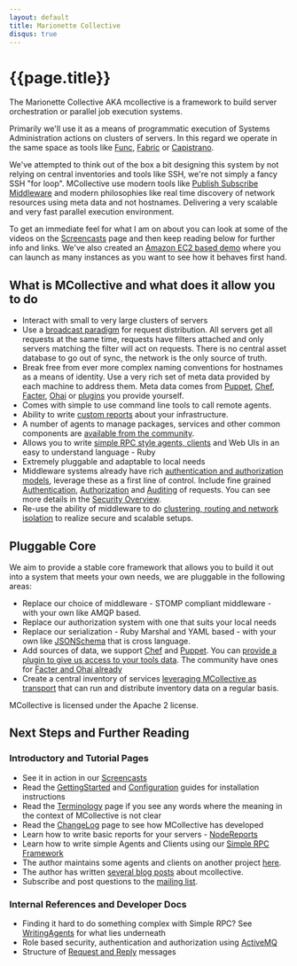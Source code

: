 ```yaml
---
layout: default
title: Marionette Collective
disqus: true
---
```

[Func]: https://fedorahosted.org/func/
[Fabric]: http://fabfile.org/
[Capistrano]: http://www.capify.org
[Publish Subscribe Middleware]: http://en.wikipedia.org/wiki/Publish/subscribe
[Screencasts]: /mcollective/screencasts.html
[Amazon EC2 based demo]: /mcollective/ec2demo.html
[broadcast paradigm]: /mcollective/reference/basic/messageflow.html
[UsingWithPuppet]: /mcollective/reference/integration/puppet.html
[UsingWithChef]: /mcollective/reference/integration/chef.html
[Facter]: http://code.google.com/p/mcollective-plugins/wiki/FactsRLFacter
[Ohai]: http://code.google.com/p/mcollective-plugins/wiki/FactsOpsCodeOhai
[WritingFactsPlugins]: /mcollective/reference/plugins/facts.html
[NodeReports]: /mcollective/reference/ui/nodereports.html
[PluginsSite]: http://code.google.com/p/mcollective-plugins/
[SimpleRPCIntroduction]: /mcollective/simplerpc/
[SecurityOverview]: /mcollective/security.html
[SecurityWithActiveMQ]: /mcollective/reference/integration/activemq_security.html
[SSLSecurityPlugin]: /mcollective/reference/plugins/security_ssl.html
[SimpleRPCAuthorization]: /mcollective/simplerpc/authorization.html
[SimpleRPCAuditing]: /mcollective/simplerpc/auditing.html
[ActiveMQClusters]: /mcollective/reference/integration/activemq_clusters.html
[JSONSchema]: http://json-schema.org/
[Registration]: /mcollective/reference/plugins/registration.html
[GettingStarted]: /mcollective/reference/basic/gettingstarted.html
[Configuration]: /mcollective/reference/basic/configuration.html
[Terminology]: /mcollective/terminology.html
[devco]: http://www.devco.net/archives/tag/mcollective
[mcollective-users]: http://groups.google.com/group/mcollective-users
[WritingAgents]: /mcollective/reference/basic/basic_agent_and_client.html
[ActiveMQ]: /mcollective/reference/integration/activemq_security.html
[MessageFormat]: /mcollective/reference/basic/messageformat.html
[ChangeLog]: /mcollective/changelog.html

# {{page.title}}
The Marionette Collective AKA mcollective is a framework to build server
orchestration or parallel job execution systems.

Primarily we'll use it as a means of programmatic execution of Systems Administration
actions on clusters of servers.  In this regard we operate in the same space as tools
like [Func], [Fabric] or [Capistrano].

We've attempted to think out of the box a bit designing this system by not relying on
central inventories and tools like SSH, we're not simply a fancy SSH "for loop".  MCollective use modern tools like
[Publish Subscribe Middleware] and modern philosophies like real time discovery of network resources using meta data
and not hostnames.  Delivering a very scalable and very fast parallel execution environment.

To get an immediate feel for what I am on about you can look at some of the videos on the
[Screencasts] page and then keep reading below for further info and links.  We've also created an [Amazon EC2 based demo]
where you can launch as many instances as you want to see how it behaves first hand.

## What is MCollective and what does it allow you to do

 * Interact with small to very large clusters of servers
 * Use a [broadcast paradigm] for request distribution.  All servers get all requests at the same time, requests have
   filters attached and only servers matching the filter will act on requests.  There is no central asset database to
   go out of sync, the network is the only source of truth.
 * Break free from ever more complex naming conventions for hostnames as a means of identity.  Use a very
   rich set of meta data provided by each machine to address them.  Meta data comes from
   [Puppet][UsingWithPuppet], [Chef][UsingWithChef], [Facter], [Ohai] or [plugins][WritingFactsPlugins] you provide yourself.
 * Comes with simple to use command line tools to call remote agents.
 * Ability to write [custom reports][NodeReports] about your infrastructure.
 * A number of agents to manage packages, services and other common components are [available from
   the community][PluginsSite].
 * Allows you to write [simple RPC style agents, clients][SimpleRPCIntroduction] and Web UIs in an easy to understand language - Ruby
 * Extremely pluggable and adaptable to local needs
 * Middleware systems already have rich [authentication and authorization models][SecurityWithActiveMQ], leverage these as a first
   line of control.  Include fine grained [Authentication][SSLSecurityPlugin], [Authorization][SimpleRPCAuthorization] and
   [Auditing][SimpleRPCAuditing] of requests.  You can see more details in the [Security Overview][SecurityOverview].
 * Re-use the ability of middleware to do [clustering, routing and network isolation][ActiveMQClusters]
   to realize secure and scalable setups.

## Pluggable Core
We aim to provide a stable core framework that allows you to build it out into a system that meets
your own needs, we are pluggable in the following areas:

 * Replace our choice of middleware - STOMP compliant middleware - with your own like AMQP based.
 * Replace our authorization system with one that suits your local needs
 * Replace our serialization - Ruby Marshal and YAML based - with your own like [JSONSchema] that is cross language.
 * Add sources of data, we support [Chef][UsingWithChef] and [Puppet][UsingWithPuppet].   You can
   [provide a plugin to give us access to your tools data][WritingFactsPlugins].
   The community have ones for [Facter and Ohai already][PluginsSite]
 * Create a central inventory of services [leveraging MCollective as transport][Registration]
   that can run and distribute inventory data on a regular basis.

MCollective is licensed under the Apache 2 license.

## Next Steps and Further Reading

### Introductory and Tutorial Pages
 * See it in action in our [Screencasts]
 * Read the [GettingStarted] and [Configuration] guides for installation instructions
 * Read the [Terminology] page if you see any words where the meaning in the context of MCollective is not clear
 * Read the [ChangeLog] page to see how MCollective has developed
 * Learn how to write basic reports for your servers - [NodeReports]
 * Learn how to write simple Agents and Clients using our [Simple RPC Framework][SimpleRPCIntroduction]
 * The author maintains some agents and clients on another project [here][PluginsSite].
 * The author has written [several blog posts][devco] about mcollective.
 * Subscribe and post questions to the [mailing list][mcollective-users].

### Internal References and Developer Docs
 * Finding it hard to do something complex with Simple RPC? See [WritingAgents] for what lies underneath
 * Role based security, authentication and authorization using [ActiveMQ]
 * Structure of [Request and Reply][MessageFormat] messages

